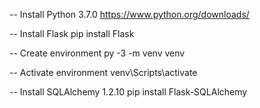 -- Install Python 3.7.0
https://www.python.org/downloads/

-- Install Flask
pip install Flask

-- Create environment
py -3 -m venv venv

-- Activate environment
venv\Scripts\activate

-- Install SQLAlchemy 1.2.10
pip install Flask-SQLAlchemy